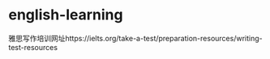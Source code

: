 # english-learning
雅思写作培训网址https://ielts.org/take-a-test/preparation-resources/writing-test-resources<br>
